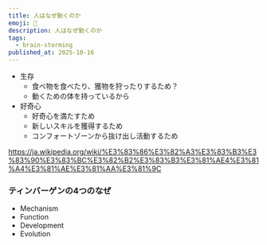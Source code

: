 ```yaml
---
title: 人はなぜ動くのか
emoji: 🚶
description: 人はなぜ動くのか
tags:
  - brain-storming
published_at: 2025-10-16
---
```


- 生存
	- 食べ物を食べたり、獲物を狩ったりするため？
	- 動くための体を持っているから
- 好奇心
	- 好奇心を満たすため
	- 新しいスキルを獲得するため
	- コンフォートゾーンから抜け出し活動するため

https://ja.wikipedia.org/wiki/%E3%83%86%E3%82%A3%E3%83%B3%E3%83%90%E3%83%BC%E3%82%B2%E3%83%B3%E3%81%AE4%E3%81%A4%E3%81%AE%E3%81%AA%E3%81%9C

### ティンバーゲンの4つのなぜ
- Mechanism
- Function
- Development
- Evolution
